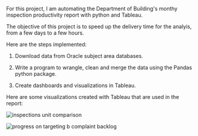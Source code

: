
For this project, I am automating the Department of Building's monthy inspection productivity report with python and Tableau. 

The objective of this project is to speed up the delivery time for the analyis, from a few days to a few hours.

Here are the steps implemented:

1. Download data from Oracle subject area databases.

2. Write a program to wrangle, clean and merge the data using the Pandas python package.

3. Create dashboards and visualizations in Tableau.


Here are some visualizations created with Tableau that are used in the report:


![inspections unit comparison](https://cloud.githubusercontent.com/assets/11237613/22900640/06a5e596-f1fd-11e6-85e5-740b33bd26b6.png)


![progress on targeting b complaint backlog](https://cloud.githubusercontent.com/assets/11237613/22900692/3da5ece4-f1fd-11e6-8838-adf06a0c7ff0.png)


